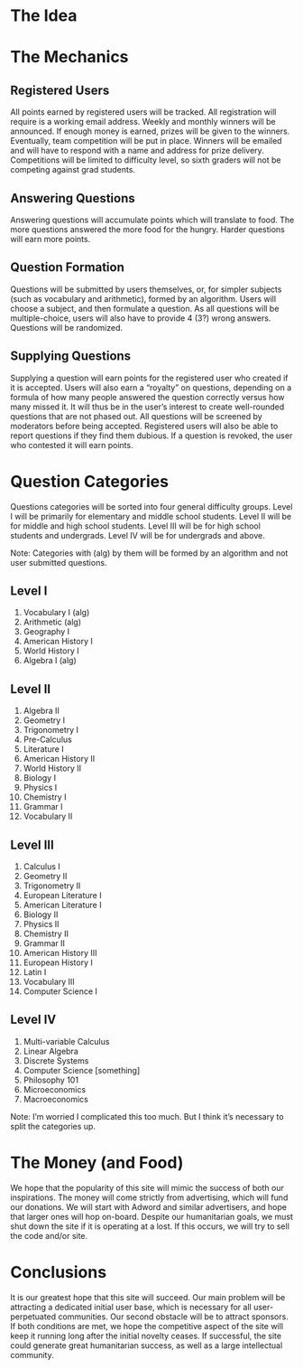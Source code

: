 # The Idea

# The Mechanics

## Registered Users

All points earned by registered users will be tracked. All registration will require is a working email address. Weekly and monthly winners will be announced. If enough money is earned, prizes will be given to the winners. Eventually, team competition will be put in place. Winners will be emailed and will have to respond with a name and address for prize delivery. Competitions will be limited to difficulty level, so sixth graders will not be competing against grad students.

## Answering Questions

Answering questions will accumulate points which will translate to food. The more questions answered the more food for the hungry. Harder questions will earn more points.

## Question Formation

Questions will be submitted by users themselves, or, for simpler subjects (such as vocabulary and arithmetic), formed by an algorithm. Users will choose a subject, and then formulate a question. As all questions will be multiple-choice, users will also have to provide 4 (3?) wrong answers. Questions will be randomized.

## Supplying Questions

Supplying a question will earn points for the registered user who created if it is accepted. Users will also earn a “royalty” on questions, depending on a formula of how many people answered the question correctly versus how many missed it. It will thus be in the user’s interest to create well-rounded questions that are not phased out. All questions will be screened by moderators before being accepted. Registered users will also be able to report questions if they find them dubious. If a question is revoked, the user who contested it will earn points.


# Question Categories

Questions categories will be sorted into four general difficulty groups. Level I will be primarily for elementary and middle school students. Level II will be for middle and high school students. Level III will be for high school students and undergrads. Level IV will be for undergrads and above.

Note: Categories with (alg) by them will be formed by an algorithm and not user submitted questions.

## Level I

1.	Vocabulary I  (alg)
2.	Arithmetic (alg)
3.	Geography I
4.	American History I
5.	World History I
6.	Algebra I (alg)

## Level II

1.	Algebra II
2.	Geometry I
3.	Trigonometry I
4.	Pre-Calculus
5.	Literature I
6.	American History II
7.	World History II
8.	Biology I
9.	Physics I
10.	Chemistry I
11.	 Grammar I
12.	 Vocabulary II

## Level III

1.	Calculus I
2.	Geometry II
3.	Trigonometry II
4.	European Literature I
5.	American Literature I
6.	Biology II
7.	Physics II
8.	Chemistry II
9.	Grammar II
10.	American History III
11.	European History I
12.	Latin I
13.	Vocabulary III
14.	Computer Science I

## Level IV

1.	Multi-variable Calculus
2.	Linear Algebra
3.	Discrete Systems
4.	Computer Science [something]
5.	Philosophy 101
6.	Microeconomics
7.	Macroeconomics

Note: I’m worried I complicated this too much. But I think it’s necessary to split the categories up.




# The Money (and Food)


We hope that the popularity of this site will mimic the success of both our inspirations. The money will come strictly from advertising, which will fund our donations. We will start with Adword and similar advertisers, and hope that larger ones will hop on-board. Despite our humanitarian goals, we must shut down the site if it is operating at a lost. If this occurs, we will try to sell the code and/or site.


# Conclusions

It is our greatest hope that this site will succeed. Our main problem will be attracting a dedicated initial user base, which is necessary for all user-perpetuated communities. Our second obstacle will be to attract sponsors. If both conditions are met, we hope the competitive aspect of the site will keep it running long after the initial novelty ceases. If successful, the site could generate great humanitarian success, as well as a large intellectual community.


